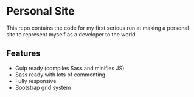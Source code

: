 # Personal Site

This repo contains the code for my first serious run at making a personal site to represent myself as a developer to the world.

## Features

* Gulp ready (compiles Sass and minifies JS)
* Sass ready with lots of commenting
* Fully responsive
* Bootstrap grid system
